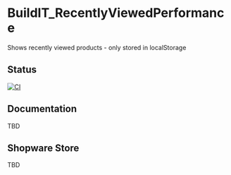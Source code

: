 # BuildIT_RecentlyViewedPerformance

Shows recently viewed products - only stored in localStorage

## Status
[![CI](https://github.com/BuildIT-Consulting/BuildIT_RecentlyViewedPerformance/actions/workflows/release.yml/badge.svg)](https://github.com/BuildIT-Consulting/BuildIT_RecentlyViewedPerformance/actions/workflows/release.yml)

## Documentation

TBD
## Shopware Store

TBD
